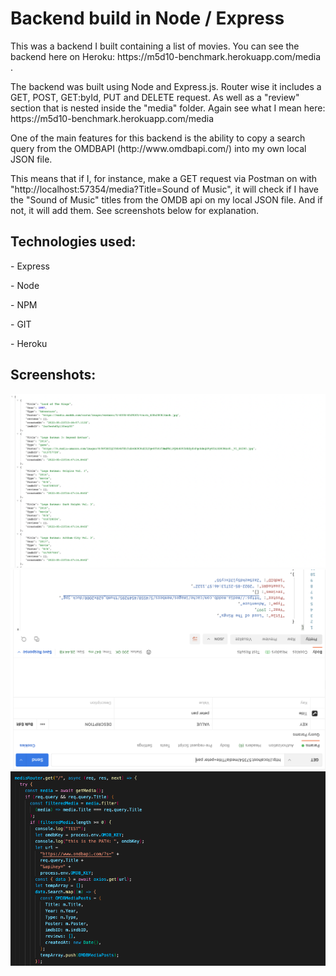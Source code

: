 <h1>Backend build in Node / Express</h1>
<p>This was a backend I built containing a list of movies. You can see the backend here on Heroku: https://m5d10-benchmark.herokuapp.com/media .</p>
<p>The backend was built using Node and Express.js. Router wise it includes a GET, POST, GET:byId, PUT and DELETE request. As well as a "review" section that is nested inside the "media" folder. Again see what I mean here: https://m5d10-benchmark.herokuapp.com/media </p>
<p>One of the main features for this backend is the ability to copy a search query from the OMDBAPI (http://www.omdbapi.com/) into my own local JSON file. </p>
<p>This means that if I, for instance, make a GET request via Postman on with "http://localhost:57354/media?Title=Sound of Music", it will check if I have the "Sound of Music" titles from the OMDB api on my local JSON file. And if not, it will add them. See screenshots below for explanation.</p>
<h2>Technologies used:</h2>
<p>- Express</p>
<p>- Node</p>
<p>- NPM</p>
<p>- GIT</p>
<p>- Heroku</p>

<h2>Screenshots:</h2>
<img src="./Screenshot1.png">
<img src="./Screenshot3.png">
<img src="./Screenshot2.png">
